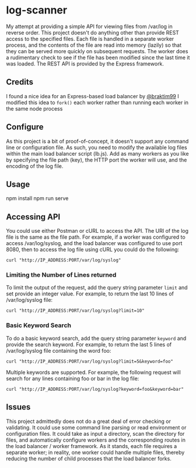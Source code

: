 # log-scanner
My attempt at providing a simple API for viewing files from /var/log in reverse order.  This project doesn't
do anything other than provide REST access to the specified files.  Each file is handled in a separate worker
process, and the contents of the file are read into memory (lazily) so that they can be served more quickly
on subsequent requests.  The worker does a rudimentary check to see if the file has been modified since the
last time it was loaded.  The REST API is provided by the Express framework.

## Credits
I found a nice idea for an Express-based load balancer by [@braktim99](https://www.geeksforgeeks.org/how-to-create-load-balancing-servers-using-node-js/)
I modified this idea to `fork()` each worker rather than running each worker in the same node process

## Configure
As this project is a bit of proof-of-concept, it doesn't support any command line or configuration file.
As such, you need to modify the available log files within the main load balancer script (lb.js).  Add as 
many workers as you like by specifying the file path (key), the HTTP port the worker will use, and the encoding
of the log file.

## Usage
npm install
npm run serve

## Accessing API
You could use either Postman or cURL to access the API.
The URI of the log file is the same as the file path.  For example, if a worker was configured to access
/var/log/syslog, and the load balancer was configured to use port 8080, then to access the log file using
cURL you could do the following:
```
curl "http://IP_ADDRESS:PORT/var/log/syslog"
```

### Limiting the Number of Lines returned
To limit the output of the request, add the query string parameter `limit` and set provide an integer
value.  For example, to return the last 10 lines of /var/log/syslog file:
```
curl "http://IP_ADDRESS:PORT/var/log/syslog?limit=10"
```

### Basic Keyword Search
To do a basic keyword search, add the query string parameter `keyword` and provide the search keyword.  For
example, to return the last 5 lines of /var/log/syslog file containing the word foo:
```
curl "http://IP_ADDRESS:PORT/var/log/syslog?limit=5&keyword=foo"
```
Multiple keywords are supported.  For example, the following request will search for any lines containing foo
or bar in the log file:
```
curl "http://IP_ADDRESS:PORT/var/log/syslog?keyword=foo&keyword=bar"
```

## Issues
This project admittedly does not do a great deal of error checking or validating.  It could use some
command line parsing or read environment or configuration files.  It could take as input a directory, scan the
directory for files, and automatically configure workers and the corresponding routes in the load balancer / worker
framework.  As it stands, each file requires a separate worker; in reality, one worker could handle multiple files,
thereby reducing the number of child processes that the load balancer forks.
